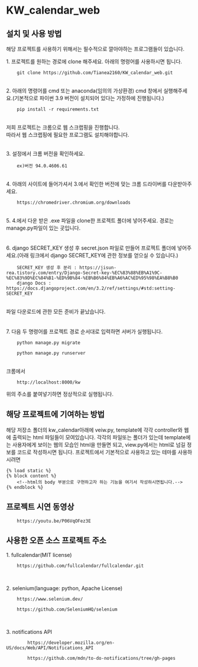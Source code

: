 # KW_calendar_web

설치 및 사용 방법
---
해당 프로젝트를 사용하기 위해서는 필수적으로 깔아야하는 프로그램들이 있습니다.
<p>
1. 프로젝트를 원하는 경로에 clone 해주세요. 아래의 명령어를 사용하시면 됩니다. <br>

```
	git clone https://github.com/Tianea2160/KW_calendar_web.git
```
<br>
2. 아래의 명령어를 cmd 또는 anaconda(임의의 가상환경) cmd 창에서 실행해주세요.(기본적으로 파이썬 3.9 버전이 설치되어 있다는 가정하에 진행됩니다.)

```
	pip install -r requirements.txt
```

<br>
저희 프로젝트는 크롬으로 웹 스크랩핑을 진행합니다.<br> 
따라서 웹 스크랩핑에 필요한 프로그램도 설치해야합니다.
<p>

<br>
3. 설정에서 크롬 버전을 확인하세요.<br>

```
	ex)버전 94.0.4606.61
```

<br>
4. 아래의 사이트에 들어가셔서 3.에서 확인한 버전에 맞는 크롬 드라이버를 다운받아주세요.

```
	https://chromedriver.chromium.org/downloads
```

<br>
5. 4.에서 다운 받은 .exe 파일을 clone한 프로젝트 폴더에 넣어주세요. 경로는 manage.py파일이 있는 곳입니다.<br>
<br>

<br>
6. django SECRET_KEY 생성 후 secret.json 파일로 만들어 프로젝트 폴더에 넣어주세요.(아래 링크에서 django SECRET_KEY에 관한 정보를 얻으실 수 있습니다.)

```
	SECRET_KEY 생성 후 분리 : https://jisun-rea.tistory.com/entry/Django-Secret-key-%EC%83%88%EB%A1%9C-%EC%83%9D%EC%84%B1-%ED%9B%84-%EB%B6%84%EB%A6%AC%ED%95%98%EA%B8%B0
	django Docs : https://docs.djangoproject.com/en/3.2/ref/settings/#std:setting-SECRET_KEY
```

<br>
파일 다운로드에 관한 모든 준비가 끝났습니다.
<br><br>

<br>
7. 다음 두 명령어를 프로젝트 경로 순서대로 입력하면 서버가 실행됩니다.<br>

```
	python manage.py migrate
```
```
	python manage.py runserver
```

<br>
크롬에서 

```
	http://localhost:8000/kw
```
위의 주소를 붙여넣기하면 정상적으로 실행됩니다.

해당 프로젝트에 기여하는 방법
---

해당 저장소 폴더의 kw_calendar아래에 veiw.py, template에 각각 controller와 웹에 출력되는 html 파일들이 모여있습니다.
각각의 파일또는 폴더가 있는데 template에는 사용자에게 보이는 웹의 모습인 html을 만들면 되고, view.py에서는 html로 넘길 정보를 코드로 작성하시면 됩니다.
프로젝트에서 기본적으로 사용하고 있는 테마를 사용하시려면 
```
{% load static %}
{% block content %}
	<!--html의 body 부분으로 구현하고자 하는 기능을 여기서 작성하시면됩니다.-->
{% endblock %}
```

프로젝트 시연 동영상
---	
	
```
	https://youtu.be/P06VqOFez3E
```

사용한 오픈 소스 프로젝트 주소
---
<p>
1. fullcalendar(MIT license)

```
	https://github.com/fullcalendar/fullcalendar.git
```
</p>
<br>
<p>
2. selenium(language: python, Apache License)

```
	https://www.selenium.dev/
```
```
	https://github.com/SeleniumHQ/selenium
```
</p>
<br>
<p>
3. notifications API

```
        https://developer.mozilla.org/en-US/docs/Web/API/Notifications_API
```
```
        https://github.com/mdn/to-do-notifications/tree/gh-pages
```
</p>
